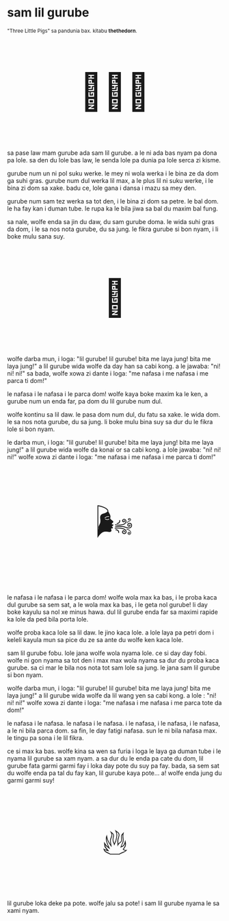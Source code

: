 # sam lil gurube

<small>"Three Little Pigs" sa pandunia bax. kitabu **thethedorn**.</small>

<p style="font-size:6em;text-align:center;">🐷🐷🐷</p>

sa pase law mam gurube ada sam lil gurube. a le ni ada bas nyam pa
dona pa lole. sa den du lole bas law, le senda lole pa dunia pa
lole serca zi kisme.

gurube num un ni pol suku werke. le mey ni wola werka i le bina ze
da dom ga suhi gras. gurube num dul werka lil max, a le plus lil ni
suku werke, i le bina zi dom sa xake. badu ce, lole gana i dansa
i mazu sa mey den.

gurube num sam tez werka sa tot den, i le bina zi dom sa petre. le
bal dom. le ha fay kan i duman tube. le rupa ka le bila jiwa sa bal
du maxim bal fung.

sa nale, wolfe enda sa jin du daw, du sam gurube doma. le wida suhi
gras da dom, i le sa nos nota gurube, du sa jung. le fikra gurube si
bon nyam, i li boke mulu sana suy.

<p style="font-size:6em;text-align:center;">🐺</p>

wolfe darba mun, i loga: "lil gurube! lil gurube! bita me laya jung!
bita me laya jung!" a lil gurube wida wolfe da day han sa cabi kong.
a le jawaba: "ni! ni! ni!" sa bada, wolfe xowa zi dante i loga:
"me nafasa i me nafasa i me parca ti dom!"

le nafasa i le nafasa i le parca dom! wolfe kaya boke maxim ka le
ken, a gurube num un enda far, pa dom du lil gurube num dul.

wolfe kontinu sa lil daw. le pasa dom num dul, du fatu sa xake. le
wida dom. le sa nos nota gurube, du sa jung. li boke mulu bina suy
sa dur du le fikra lole si bon nyam.

le darba mun, i loga: "lil gurube! lil gurube! bita me laya jung!
bita me laya jung!" a lil gurube wida wolfe da konai or sa cabi kong.
a lole jawaba: "ni! ni! ni!" wolfe xowa zi dante i loga: "me
nafasa i me nafasa i me parca ti dom!"

<p style="font-size:6em;text-align:center;">🌬️</p>

le nafasa i le nafasa i le parca dom! wolfe wola max ka bas, i le
proba kaca dul gurube sa sem sat, a le wola max ka bas, i le geta nol
gurube! li day boke kayulu sa nol xe minus hawa. dul lil gurube
enda far sa maximi rapide ka lole da ped bila porta lole.

wolfe proba kaca lole sa lil daw. le jino kaca lole. a lole laya
pa petri dom i keleli kayula mun sa pice du ze sa ante du wolfe ken
kaca lole.

sam lil gurube fobu. lole jana wolfe wola nyama lole. ce si day day
fobi. wolfe ni gon nyama sa tot den i max max wola nyama sa dur du
proba kaca gurube. sa ci mar le bila nos nota tot sam lole sa jung.
le jana sam lil gurube si bon nyam.

wolfe darba mun, i loga: "lil gurube! lil gurube! bita me laya
jung! bita me laya jung!" a lil gurube wida wolfe da lil wang yen sa
cabi kong. a lole   : "ni! ni! ni!" wolfe xowa zi dante i
loga: "me nafasa i me nafasa i me parca tote da dom!"

le nafasa i le nafasa. le nafasa i le nafasa. i le nafasa, i le
nafasa, i le nafasa, a le ni bila parca dom. sa fin, le day fatigi
nafasa. sun le ni bila nafasa max. le tingu pa sona i le lil
fikra.

ce si max ka bas. wolfe kina sa wen sa furia i loga le laya ga duman
tube i le nyama lil gurube sa xam nyam. a sa dur du le enda pa cate du
dom, lil gurube fata garmi garmi fay i loka day pote du suy pa fay.
bada, sa sem sat du wolfe enda pa tal du fay kan, lil gurube kaya
pote... a! wolfe enda jung du garmi garmi suy!

<p style="font-size:6em;text-align:center;">🔥</p>

lil gurube loka deke pa pote. wolfe jalu sa pote! i sam lil gurube
nyama le sa xami nyam.

